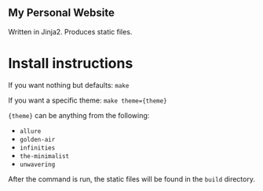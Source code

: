 ## My Personal Website

Written in Jinja2. Produces static files.

# Install instructions

If you want nothing but defaults:
`make`

If you want a specific theme:
`make theme={theme}`

`{theme}` can be anything from the following:
 - `allure`
 - `golden-air`
 - `infinities`
 - `the-minimalist`
 - `unwavering`

After the command is run, the static files will be found in the `build` directory.
